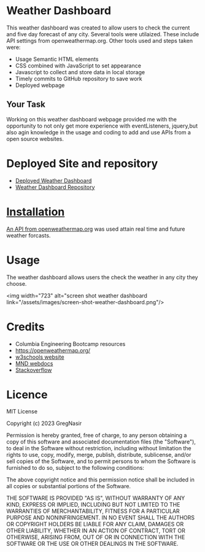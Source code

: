 # Weather Dashboard

This weather dashboard was created to allow users to check the current and five day forecast of any city. Several tools were utilaized. These include API settings from openweathermap.org. Other tools used and steps taken were:

* Usage Semantic HTML elements
* CSS combined with JavaScript to set appearance
* Javascript to collect and store data in local storage
* Timely commits to GitHub repository to save work
* Deployed webpage

## Your Task

Working on this weather dashboard webpage provided me with the opportunity to not only get more experience with eventListeners, jquery,but also agin knowledge in the usage and coding to add and use APIs from a open source websites.

# Deployed Site and repository

* <a href="https://gregnasir.github.io/weather-dashboard/">Deployed Weather Dashboard</a>
* <a href="https://github.com/GregNasir/weather-dashboard">Weather Dashboard Repository

# Installation

An API from <a href="https://openweathermap.org/">openweathermap.org</a> was used attain real time and future weather forcasts. 

# Usage 

The weather dashboard allows users the check the weather in any city they choose.


  <img width="723" alt="screen shot weather dashboard link="/assets/images/screen-shot-weather-dashboard.png"/>


# Credits

* Columbia Engineering Bootcamp resources
* https://openweathermap.org/
* <a href="https://www.w3schools.com/">w3schools website</a>
* <a href="https://developer.mozilla.org/en-US/">MND webdocs</a>
* <a href="https://stackoverflow.com">Stackoverflow</a>

# Licence

MIT License

Copyright (c) 2023 GregNasir

Permission is hereby granted, free of charge, to any person obtaining a copy
of this software and associated documentation files (the "Software"), to deal
in the Software without restriction, including without limitation the rights
to use, copy, modify, merge, publish, distribute, sublicense, and/or sell
copies of the Software, and to permit persons to whom the Software is
furnished to do so, subject to the following conditions:

The above copyright notice and this permission notice shall be included in all
copies or substantial portions of the Software.

THE SOFTWARE IS PROVIDED "AS IS", WITHOUT WARRANTY OF ANY KIND, EXPRESS OR
IMPLIED, INCLUDING BUT NOT LIMITED TO THE WARRANTIES OF MERCHANTABILITY,
FITNESS FOR A PARTICULAR PURPOSE AND NONINFRINGEMENT. IN NO EVENT SHALL THE
AUTHORS OR COPYRIGHT HOLDERS BE LIABLE FOR ANY CLAIM, DAMAGES OR OTHER
LIABILITY, WHETHER IN AN ACTION OF CONTRACT, TORT OR OTHERWISE, ARISING FROM,
OUT OF OR IN CONNECTION WITH THE SOFTWARE OR THE USE OR OTHER DEALINGS IN THE
SOFTWARE.